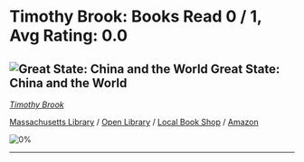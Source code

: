 # Timothy Brook:  Books Read 0 / 1, Avg Rating: 0.0 

## ![Great State: China and the World](http://books.google.com/books/content?id=Of-lDwAAQBAJ&printsec=frontcover&img=1&zoom=5&edge=curl&source=gbs_api) Great State: China and the World
*[Timothy Brook](../authors/TimothyBrook)*

[Massachusetts Library](https://library.minlib.net/search/i=9780062951007) / [Open Library](https://openlibrary.org/isbn/9780062951007) / [Local Book Shop](https://bookshop.org/book/9780062951007) / [Amazon](https://smile.amazon.com/dp/0062950983)

![0%](https://progress-bar.dev/0) 



---
